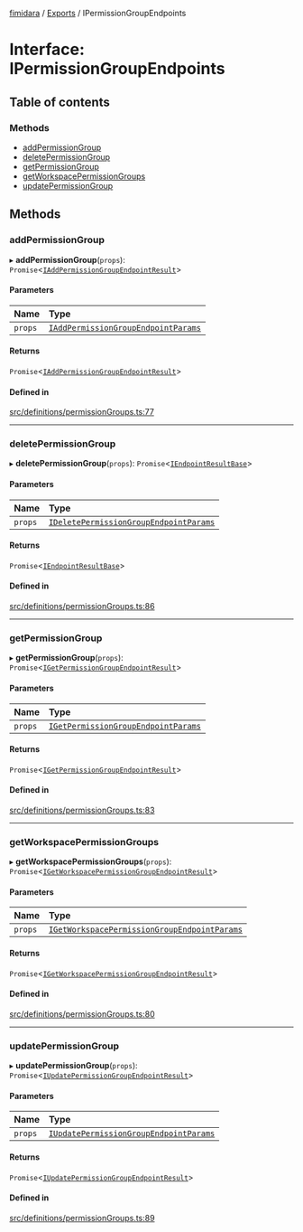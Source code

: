 [fimidara](../README.md) / [Exports](../modules.md) / IPermissionGroupEndpoints

# Interface: IPermissionGroupEndpoints

## Table of contents

### Methods

- [addPermissionGroup](IPermissionGroupEndpoints.md#addpermissiongroup)
- [deletePermissionGroup](IPermissionGroupEndpoints.md#deletepermissiongroup)
- [getPermissionGroup](IPermissionGroupEndpoints.md#getpermissiongroup)
- [getWorkspacePermissionGroups](IPermissionGroupEndpoints.md#getworkspacepermissiongroups)
- [updatePermissionGroup](IPermissionGroupEndpoints.md#updatepermissiongroup)

## Methods

### addPermissionGroup

▸ **addPermissionGroup**(`props`): `Promise`<[`IAddPermissionGroupEndpointResult`](IAddPermissionGroupEndpointResult.md)\>

#### Parameters

| Name | Type |
| :------ | :------ |
| `props` | [`IAddPermissionGroupEndpointParams`](IAddPermissionGroupEndpointParams.md) |

#### Returns

`Promise`<[`IAddPermissionGroupEndpointResult`](IAddPermissionGroupEndpointResult.md)\>

#### Defined in

[src/definitions/permissionGroups.ts:77](https://github.com/softkave/files-js/blob/353a07f/src/definitions/permissionGroups.ts#L77)

___

### deletePermissionGroup

▸ **deletePermissionGroup**(`props`): `Promise`<[`IEndpointResultBase`](IEndpointResultBase.md)\>

#### Parameters

| Name | Type |
| :------ | :------ |
| `props` | [`IDeletePermissionGroupEndpointParams`](IDeletePermissionGroupEndpointParams.md) |

#### Returns

`Promise`<[`IEndpointResultBase`](IEndpointResultBase.md)\>

#### Defined in

[src/definitions/permissionGroups.ts:86](https://github.com/softkave/files-js/blob/353a07f/src/definitions/permissionGroups.ts#L86)

___

### getPermissionGroup

▸ **getPermissionGroup**(`props`): `Promise`<[`IGetPermissionGroupEndpointResult`](IGetPermissionGroupEndpointResult.md)\>

#### Parameters

| Name | Type |
| :------ | :------ |
| `props` | [`IGetPermissionGroupEndpointParams`](IGetPermissionGroupEndpointParams.md) |

#### Returns

`Promise`<[`IGetPermissionGroupEndpointResult`](IGetPermissionGroupEndpointResult.md)\>

#### Defined in

[src/definitions/permissionGroups.ts:83](https://github.com/softkave/files-js/blob/353a07f/src/definitions/permissionGroups.ts#L83)

___

### getWorkspacePermissionGroups

▸ **getWorkspacePermissionGroups**(`props`): `Promise`<[`IGetWorkspacePermissionGroupEndpointResult`](IGetWorkspacePermissionGroupEndpointResult.md)\>

#### Parameters

| Name | Type |
| :------ | :------ |
| `props` | [`IGetWorkspacePermissionGroupEndpointParams`](IGetWorkspacePermissionGroupEndpointParams.md) |

#### Returns

`Promise`<[`IGetWorkspacePermissionGroupEndpointResult`](IGetWorkspacePermissionGroupEndpointResult.md)\>

#### Defined in

[src/definitions/permissionGroups.ts:80](https://github.com/softkave/files-js/blob/353a07f/src/definitions/permissionGroups.ts#L80)

___

### updatePermissionGroup

▸ **updatePermissionGroup**(`props`): `Promise`<[`IUpdatePermissionGroupEndpointResult`](IUpdatePermissionGroupEndpointResult.md)\>

#### Parameters

| Name | Type |
| :------ | :------ |
| `props` | [`IUpdatePermissionGroupEndpointParams`](IUpdatePermissionGroupEndpointParams.md) |

#### Returns

`Promise`<[`IUpdatePermissionGroupEndpointResult`](IUpdatePermissionGroupEndpointResult.md)\>

#### Defined in

[src/definitions/permissionGroups.ts:89](https://github.com/softkave/files-js/blob/353a07f/src/definitions/permissionGroups.ts#L89)
